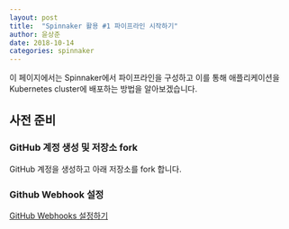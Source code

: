 ```yaml
---
layout: post
title:  "Spinnaker 활용 #1 파이프라인 시작하기"
author: 윤상준
date: 2018-10-14
categories: spinnaker
---
```


이 페이지에서는 Spinnaker에서 파이프라인을 구성하고 이를 통해 애플리케이션을 Kubernetes cluster에
배포하는 방법을 알아보겠습니다.

## 사전 준비

### GitHub 계정 생성 및 저장소 fork

GitHub 계정을 생성하고 아래 저장소를 fork 합니다.

### Github Webhook 설정

[GitHub Webhooks 설정하기](/blog/spinnaker/2018/08/15/configuration-spinnaker-4.html)

